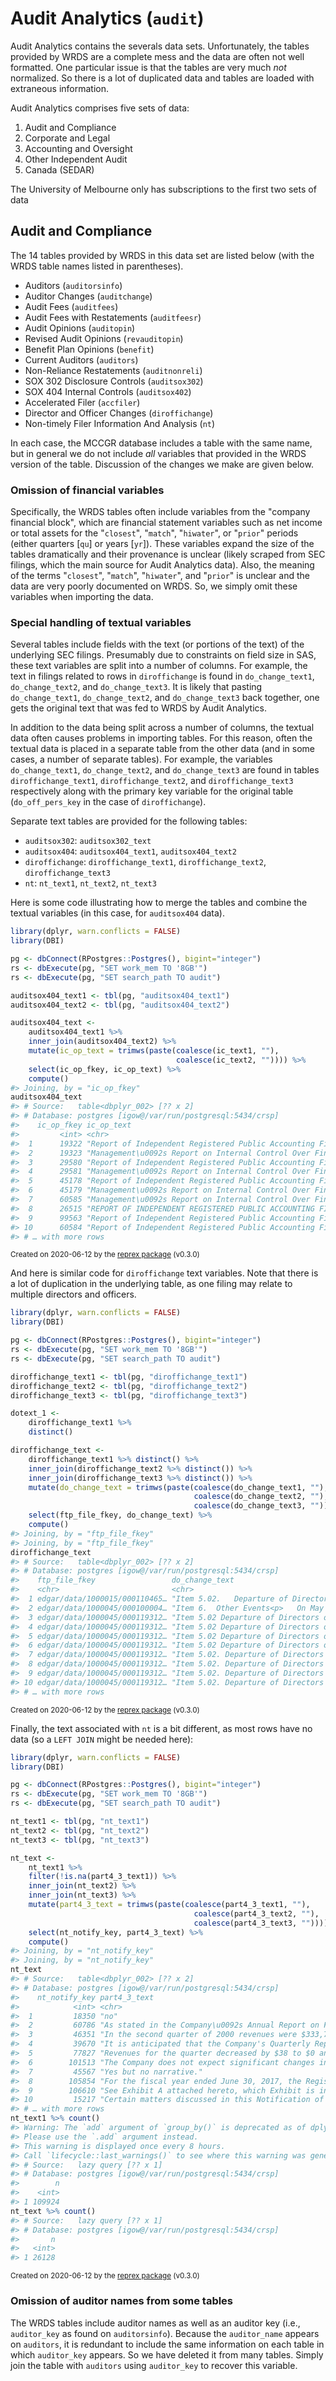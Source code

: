 # Audit Analytics (`audit`)

Audit Analytics contains the severals data sets.
Unfortunately, the tables provided by WRDS are a complete mess and the data are often not well formatted.
One particular issue is that the tables are very much *not* normalized.
So there is a lot of duplicated data and tables are loaded with extraneous information.

Audit Analytics comprises five sets of data:

1. Audit and Compliance
2. Corporate and Legal
3. Accounting and Oversight
4. Other Independent Audit
5. Canada (SEDAR)

The University of Melbourne only has subscriptions to the first two sets of data

## Audit and Compliance

The 14 tables provided by WRDS in this data set are listed below (with the WRDS table names listed in parentheses).

- Auditors (`auditorsinfo`)
- Auditor Changes (`auditchange`)
- Audit Fees (`auditfees`)
- Audit Fees with Restatements (`auditfeesr`)
- Audit Opinions (`auditopin`)
- Revised Audit Opinions (`revauditopin`)
- Benefit Plan Opinions (`benefit`)
- Current Auditors (`auditors`)
- Non-Reliance Restatements (`auditnonreli`)
- SOX 302 Disclosure Controls (`auditsox302`)
- SOX 404 Internal Controls (`auditsox402`)
- Accelerated Filer (`accfiler`)
- Director and Officer Changes (`diroffichange`)
- Non-timely Filer Information And Analysis (`nt`)

In each case, the MCCGR database includes a table with the same name, but in general we do not include *all* variables that provided in the WRDS version of the table.
Discussion of the changes we make are given below.

### Omission of financial variables

Specifically, the WRDS tables often include variables from the "company financial block", which are financial statement variables such as net income or total assets for the "`closest`", "`match`", "`hiwater`", or "`prior`" periods (either quarters [`qu`] or years [`yr`]).
These variables expand the size of the tables dramatically and their provenance is unclear (likely scraped from SEC filings, which the main source for Audit Analytics data).
Also, the meaning of the terms "`closest`", "`match`", "`hiwater`", and "`prior`" is unclear and the data are very poorly documented on WRDS.
So, we simply omit these variables when importing the data.

### Special handling of textual variables

Several tables include fields with the text (or portions of the text) of the underlying SEC filings.
Presumably due to constraints on field size in SAS, these text variables are split into a number of columns.
For example, the text in filings related to rows in `diroffichange` is found in `do_change_text1`, `do_change_text2`, and `do_change_text3`. It is likely that pasting `do_change_text1`, `do_change_text2`, and `do_change_text3` back together, one gets the original text that was fed to WRDS by Audit Analytics.

In addition to the data being split across a number of columns, the textual data often causes problems in importing tables.
For this reason, often the textual data is placed in a separate table from the other data (and in some cases, a number of separate tables).
For example, the variables `do_change_text1`, `do_change_text2`, and `do_change_text3` are found in tables `diroffichange_text1`, `diroffichange_text2`, and `diroffichange_text3` respectively along with the primary key variable for the original table (`do_off_pers_key` in the case of `diroffichange`).

Separate text tables are provided for the following tables:

- `auditsox302`: `auditsox302_text`
- `auditsox404`: `auditsox404_text1`, `auditsox404_text2`
- `diroffichange`: `diroffichange_text1`, `diroffichange_text2`, `diroffichange_text3`  
- `nt`: `nt_text1`, `nt_text2`, `nt_text3` 

Here is some code illustrating how to merge the tables and combine the textual variables (in this case, for `auditsox404` data).

``` r
library(dplyr, warn.conflicts = FALSE)
library(DBI)

pg <- dbConnect(RPostgres::Postgres(), bigint="integer")
rs <- dbExecute(pg, "SET work_mem TO '8GB'")
rs <- dbExecute(pg, "SET search_path TO audit")

auditsox404_text1 <- tbl(pg, "auditsox404_text1")
auditsox404_text2 <- tbl(pg, "auditsox404_text2")

auditsox404_text <-
    auditsox404_text1 %>%
    inner_join(auditsox404_text2) %>%
    mutate(ic_op_text = trimws(paste(coalesce(ic_text1, ""),
                                     coalesce(ic_text2, "")))) %>%
    select(ic_op_fkey, ic_op_text) %>%
    compute()
#> Joining, by = "ic_op_fkey"
auditsox404_text
#> # Source:   table<dbplyr_002> [?? x 2]
#> # Database: postgres [igow@/var/run/postgresql:5434/crsp]
#>    ic_op_fkey ic_op_text                                                        
#>         <int> <chr>                                                             
#>  1      19322 "Report of Independent Registered Public Accounting Firm   The Bo…
#>  2      19323 "Management\u0092s Report on Internal Control Over Financial Repo…
#>  3      29580 "Report of Independent Registered Public Accounting Firm      The…
#>  4      29581 "Management\u0092s Report on Internal Control Over Financial Repo…
#>  5      45178 "Report of Independent Registered Public Accounting Firm <p>     …
#>  6      45179 "Management\u0092s Report on Internal Control Over Financial Repo…
#>  7      60585 "Management\u0092s Report on Internal Control Over Financial Repo…
#>  8      26515 "REPORT OF INDEPENDENT REGISTERED PUBLIC ACCOUNTING FIRM <p>To th…
#>  9      99563 "Report of Independent Registered Public Accounting Firm<p>To the…
#> 10      60584 "Report of Independent Registered Public Accounting Firm  The Boa…
#> # … with more rows
```

<sup>Created on 2020-06-12 by the [reprex package](https://reprex.tidyverse.org) (v0.3.0)</sup>

And here is similar code for `diroffichange` text variables.
Note that there is a lot of duplication in the underlying table, as one filing may relate to multiple
directors and officers.

``` r
library(dplyr, warn.conflicts = FALSE)
library(DBI)

pg <- dbConnect(RPostgres::Postgres(), bigint="integer")
rs <- dbExecute(pg, "SET work_mem TO '8GB'")
rs <- dbExecute(pg, "SET search_path TO audit")

diroffichange_text1 <- tbl(pg, "diroffichange_text1")
diroffichange_text2 <- tbl(pg, "diroffichange_text2")
diroffichange_text3 <- tbl(pg, "diroffichange_text3")

dotext_1 <-
    diroffichange_text1 %>%
    distinct()

diroffichange_text <-
    diroffichange_text1 %>% distinct() %>%
    inner_join(diroffichange_text2 %>% distinct()) %>%
    inner_join(diroffichange_text3 %>% distinct()) %>%
    mutate(do_change_text = trimws(paste(coalesce(do_change_text1, ""),
                                         coalesce(do_change_text2, ""),
                                         coalesce(do_change_text3, "")))) %>%
    select(ftp_file_fkey, do_change_text) %>%
    compute()
#> Joining, by = "ftp_file_fkey"
#> Joining, by = "ftp_file_fkey"
diroffichange_text
#> # Source:   table<dbplyr_002> [?? x 2]
#> # Database: postgres [igow@/var/run/postgresql:5434/crsp]
#>    ftp_file_fkey                 do_change_text                                 
#>    <chr>                         <chr>                                          
#>  1 edgar/data/1000015/000110465… "Item 5.02.   Departure of Directors or Princi…
#>  2 edgar/data/1000045/000100004… "Item 6.  Other Events<p>   On May 20, 2002 Ni…
#>  3 edgar/data/1000045/000119312… "Item 5.02 Departure of Directors or Certain O…
#>  4 edgar/data/1000045/000119312… "Item 5.02 Departure of Directors or Certain O…
#>  5 edgar/data/1000045/000119312… "Item 5.02 Departure of Directors or Certain O…
#>  6 edgar/data/1000045/000119312… "Item 5.02 Departure of Directors or Certain O…
#>  7 edgar/data/1000045/000119312… "Item 5.02. Departure of Directors or Certain …
#>  8 edgar/data/1000045/000119312… "Item 5.02. Departure of Directors or Certain …
#>  9 edgar/data/1000045/000119312… "Item 5.02. Departure of Directors or Certain …
#> 10 edgar/data/1000045/000119312… "Item 5.02. Departure of Directors or Certain …
#> # … with more rows
```

<sup>Created on 2020-06-12 by the [reprex package](https://reprex.tidyverse.org) (v0.3.0)</sup>

Finally, the text associated with `nt` is a bit different, as most rows have no data (so a `LEFT JOIN` might be needed here):

``` r
library(dplyr, warn.conflicts = FALSE)
library(DBI)

pg <- dbConnect(RPostgres::Postgres(), bigint="integer")
rs <- dbExecute(pg, "SET work_mem TO '8GB'")
rs <- dbExecute(pg, "SET search_path TO audit")

nt_text1 <- tbl(pg, "nt_text1")
nt_text2 <- tbl(pg, "nt_text2")
nt_text3 <- tbl(pg, "nt_text3")

nt_text <-
    nt_text1 %>%
    filter(!is.na(part4_3_text1)) %>%
    inner_join(nt_text2) %>%
    inner_join(nt_text3) %>%
    mutate(part4_3_text = trimws(paste(coalesce(part4_3_text1, ""),
                                         coalesce(part4_3_text2, ""),
                                         coalesce(part4_3_text3, "")))) %>%
    select(nt_notify_key, part4_3_text) %>%
    compute()
#> Joining, by = "nt_notify_key"
#> Joining, by = "nt_notify_key"
nt_text
#> # Source:   table<dbplyr_002> [?? x 2]
#> # Database: postgres [igow@/var/run/postgresql:5434/crsp]
#>    nt_notify_key part4_3_text                                                   
#>            <int> <chr>                                                          
#>  1         18350 "no"                                                           
#>  2         60786 "As stated in the Company\u0092s Annual Report on Form 10-K fo…
#>  3         46351 "In the second quarter of 2000 revenues were $333,741 compared…
#>  4         39670 "It is anticipated that the Company's Quarterly Report for the…
#>  5         77827 "Revenues for the quarter decreased by $38 to $0 and the net l…
#>  6        101513 "The Company does not expect significant changes in its revenu…
#>  7         45567 "Yes but no narrative."                                        
#>  8        105854 "For the fiscal year ended June 30, 2017, the Registrant recor…
#>  9        106610 "See Exhibit A attached hereto, which Exhibit is incorporated …
#> 10         15217 "Certain matters discussed in this Notification of Late Filing…
#> # … with more rows
nt_text1 %>% count()
#> Warning: The `add` argument of `group_by()` is deprecated as of dplyr 1.0.0.
#> Please use the `.add` argument instead.
#> This warning is displayed once every 8 hours.
#> Call `lifecycle::last_warnings()` to see where this warning was generated.
#> # Source:   lazy query [?? x 1]
#> # Database: postgres [igow@/var/run/postgresql:5434/crsp]
#>        n
#>    <int>
#> 1 109924
nt_text %>% count()
#> # Source:   lazy query [?? x 1]
#> # Database: postgres [igow@/var/run/postgresql:5434/crsp]
#>       n
#>   <int>
#> 1 26128
```

<sup>Created on 2020-06-12 by the [reprex package](https://reprex.tidyverse.org) (v0.3.0)</sup>

### Omission of auditor names from some tables

The WRDS tables include auditor names as well as an auditor key (i.e., `auditor_key` as found on `auditorsinfo`).
Because the `auditor_name` appears on `auditors`, it is redundant to include the same information on each table in which `auditor_key` appears. 
So we have deleted it from many tables.
Simply join the table with `auditors` using `auditor_key` to recover this variable.


